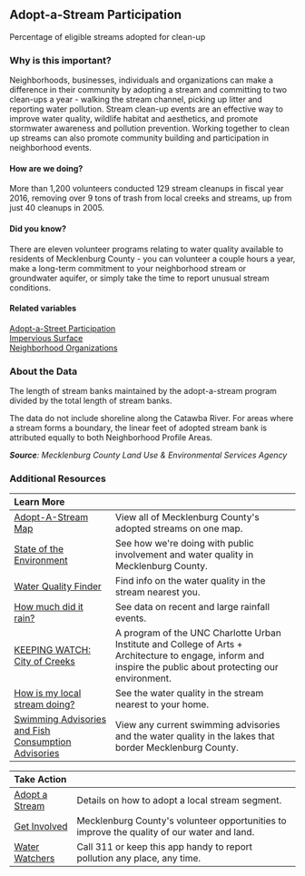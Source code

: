 ## Adopt-a-Stream Participation
Percentage of eligible streams adopted for clean-up

### Why is this important?
Neighborhoods, businesses, individuals and organizations can make a difference in their community by adopting a stream and committing to two clean-ups a year - walking the stream channel, picking up litter and reporting water pollution. Stream clean-up events are an effective way to improve water quality, wildlife habitat and aesthetics, and promote stormwater awareness and pollution prevention. Working together to clean up streams can also promote community building and participation in neighborhood events.

#### How are we doing?
More than 1,200 volunteers conducted 129 stream cleanups in fiscal year 2016, removing over 9 tons of trash from local creeks and streams, up from just 40 cleanups in 2005. 

#### Did you know?
There are eleven volunteer programs relating to water quality available to residents of Mecklenburg County - you can volunteer a couple hours a year, make a long-term commitment to your neighborhood stream or groundwater aquifer, or simply take the time to report unusual stream conditions.

#### Related variables
<a href="javascript:void(0)" onclick="model.metricId = 'm71'">Adopt-a-Street Participation</a>  
<a href="javascript:void(0)" onclick="model.metricId = 'm4'">Impervious Surface</a>  
<a href="javascript:void(0)" onclick="model.metricId = 'm73'">Neighborhood Organizations</a>  

### About the Data
The length of stream banks maintained by the adopt-a-stream program divided by the total length of stream banks. 

The data do not include shoreline along the Catawba River. For areas where a stream forms a boundary, the linear feet of adopted stream bank is attributed equally to both Neighborhood Profile Areas.

_**Source**: Mecklenburg County Land Use & Environmental Services Agency_

### Additional Resources
|Learn More |     |
|:- |:- |
|[Adopt-A-Stream Map](http://meckmap.mecklenburgcountync.gov/adoptastream/index.html)|View all of Mecklenburg County's adopted streams on one map.
|[State of the Environment](https://www.mecknc.gov/luesa/soer2016/pages/water.aspx) | See how we're doing with public involvement and water quality in Mecklenburg County.
|[Water Quality Finder](http://maps.co.mecklenburg.nc.us/website/surfacewater/) |Find info on the water quality in the stream nearest you.
|[How much did it rain?](http://finslive.mecklenburgcountync.gov/finslive/?gauge=rain&period=PT24H) |See data on recent and large rainfall events. 
|[KEEPING WATCH: City of Creeks](http://keepingwatch.org/?q=article/programming-2015-keeping-watch-water-city-creeks) |A program of the UNC Charlotte Urban Institute and College of Arts + Architecture to engage, inform and inspire the public about protecting our environment.
|[How is my local stream doing?](http://charlottenc.gov/StormWater/SurfaceWaterQuality/Pages/Monitoring.aspx)| See the water quality in the stream nearest to your home. 
|[Swimming Advisories and Fish Consumption Advisories](http://charlottenc.gov/StormWater/Regulations/Pages/default.aspx)| View any current swimming advisories and the water quality in the lakes that border Mecklenburg County. 

|Take Action |     |
|:- |:- |
|[Adopt a Stream](http://charlottenc.gov/StormWater/Volunteer/Pages/AdoptAStream.aspx)|Details on how to adopt a local stream segment.
|[Get Involved](http://charlottenc.gov/StormWater/Volunteer/Pages/default.aspx)| Mecklenburg County's volunteer opportunities to improve the quality of our water and land.
|[Water Watchers](http://charlottenc.gov/StormWater/ReportAProblem/Pages/WaterWatchers.aspx)| Call 311 or keep this app handy to report pollution any place, any time.
